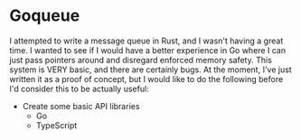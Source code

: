 # Goqueue

I attempted to write a message queue in Rust, and I wasn't having a great time. I wanted to
see if I would have a better experience in Go where I can just pass pointers around and
disregard enforced memory safety. This system is VERY basic, and there are certainly bugs.
At the moment, I've just written it as a proof of concept, but I would like to do the
following before I'd consider this to be actually useful:

- Create some basic API libraries
  - Go
  - TypeScript
